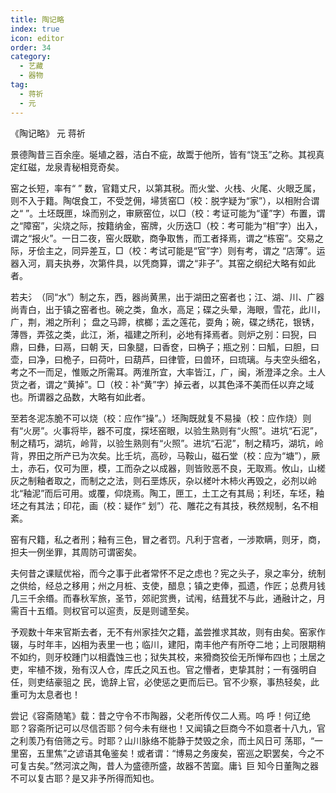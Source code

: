 ```yaml
---
title: 陶记略
index: true
icon: editor
order: 34
category:
  - 艺藏
  - 器物
tag:
  - 蒋祈
  - 元
---
```


《陶记略》 元  蒋祈  

景德陶昔三百余座。埏埴之器，洁白不疵，故鬻于他所，皆有“饶玉”之称。其视真定红磁，龙泉青秘相竞奇矣。  

窑之长短，率有“ ” 数，官籍丈尺，以第其税。而火堂、火栈、火尾、火眼乏属，则不入于籍。陶氓食工，不受芝佣，埽赁窑□（校：脱字疑为“家”），以相附合谓之“ ”。土坯既匣，垛而别之，审厥窑位，以□（校：考证可能为“谨”字）布置，谓之“障窑”，尖烧之际，按籍纳金，窑牌，火历迭□（校：考可能为“相”字）出入，谓之“报火”。一日二夜，窑火既歇，商争取售，而工者择焉，谓之“栋窑”。交易之际，牙侩主之，同异差互，□（校：考试可能是“官”字）则有考，谓之 “店薄”。运器入河，肩夫执券，次第件具，以凭商算，谓之“非子”。其窑之纲纪大略有如此者。  

若夫氵（同“水”）制之东，西，器尚黄黑，出于湖田之窑者也；江、湖、川、广器尚青白，出于镇之窑者也。碗之类，鱼水，高足；碟之头晕，海眼，雪花，此川，广，荆，湘之所利； 盘之马蹄，槟榔；盂之莲花，耍角；碗，碟之绣花，银锈，薄唇，弄弦之类，此江，淅，福建之所利，必地有择焉者。则炉之别：曰猊，曰鼎，曰彝，曰鬲，曰朝 天，曰象腿，曰香奁，曰桷子；瓶之别：曰觚，曰胆，曰壶，曰净，曰桅子，曰荷叶，曰葫芦，曰律管，曰兽环，曰琉璃。与夫空头细名，考之不一而足，惟贩之所需耳。两淮所宜，大率皆江，广，闽，淅澄泽之余。土人货之者，谓之“黄掉”。□（校：补“黄”字）掉云者，以其色泽不美而任以弃之域也。所谓器之品数，大略有如此者。  

至若冬泥冻脆不可以烧（校：应作“操”。）坯陶既就复不易操（校：应作烧）则有“火房”。火事将毕，器不可度，探坯窑眼，以验生熟则有“火照”。进坑“石泥”，制之精巧，湖坑，岭背，以验生熟则有“火照”。进坑“石泥”，制之精巧，湖坑，岭背，界田之所产已为次矣。比壬坑，高砂，马鞍山，磁石堂（校：应为“塘”），厥土，赤石，仅可为匣，模，工而杂之以成器，则皆败恶不良，无取焉。攸山，山槎灰之制釉者取之，而制之之法，则石垩炼灰，杂以槎叶木柿火再毁之，必剂以岭北“釉泥”而后可用。或覆，仰烧焉。陶工，匣工，土工之有其局；利坯，车坯，釉坯之有其法；印花，画（校：疑作“ 划”）花、雕花之有其技，秩然规制，名不相紊。  

窑有尺籍，私之者刑；釉有三色，冒之者罚。凡利于宫者，一涉欺瞒，则牙，商，担夫一例坐罪，其周防可谓密矣。  

夫何昔之课赋优裕，而今之事于此者常怀不足之虑也？宪之头子，泉之率分，统制之供给，经总之移用；州之月桩、支使，醋息；镇之吏俸，孤遗，作匠；总费月钱几三千余缗。而春秋军旅，圣节，郊祀赏赉，试闱，结葺犹不与此，通融计之，月需百十五缗。则权官可以逭责，反是则谴至矣。  

予观数十年来官斯去者，无不有州家挂欠之籍，盖尝推求其故，则有由矣。窑家作辍，与时年丰，凶相为表里一也；临川，建阳，南丰他产有所夺二地；上司限期稍不如约，则牙校踵门以相蠹蚀三也；狱失其校，来猾商狡侩无所惮布四也；土居之吏，牢植不拨，殆有汉人仓，库氏之风五也。官之懵者，吏挚其肘；一有强明自任，则吏结豪驵之 民，诡辞上官，必使惩之更而后已。官不少察，事热轻矣，此重可为太息者也！  

尝记《容斋随笔》载：昔之守令不市陶器，父老所传仅二人焉。呜 呼！何辽绝耶？容斋所记可以尽信否耶？何今未有继也！又闻镇之巨商今不如意者十八九，官之利羡乃有倍筛之亏。时耶？山川脉络不能静于焚毁之余，而土风日可 荡耶，“一里窑，五里焦”之谚语其龟鉴矣！或者谓：“博易之务废矣，窑巡之职罢矣，今之不可复古矣。”然河滨之陶，昔人为盛德所盛，故器不苦窳。庸讠巨 知今日董陶之器不可以复古耶？是又非予所得而知也。  
